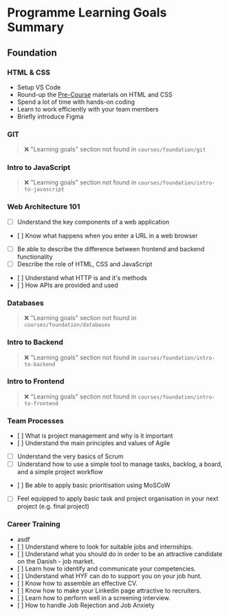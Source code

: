 # Programme Learning Goals Summary
## Foundation
### HTML & CSS
- Setup VS Code
- Round-up the [Pre-Course](../../Pre-Course/README.md) materials on HTML and CSS
- Spend a lot of time with hands-on coding
- Learn to work efficiently with your team members
- Briefly introduce Figma

### GIT
> ❌ "Learning goals" section not found in `courses/foundation/git`

### Intro to JavaScript
> ❌ "Learning goals" section not found in `courses/foundation/intro-to-javascript`

### Web Architecture 101
- [ ] Understand the key components of a web application
- [ ] Know what happens when you enter a URL in a web browser
- [ ] Be able to describe the difference between frontend and backend functionality
- [ ] Describe the role of HTML, CSS and JavaScript
- [ ] Understand what HTTP is and it's methods
- [ ] How APIs are provided and used

### Databases
> ❌ "Learning goals" section not found in `courses/foundation/databases`

### Intro to Backend
> ❌ "Learning goals" section not found in `courses/foundation/intro-to-backend`

### Intro to Frontend
> ❌ "Learning goals" section not found in `courses/foundation/intro-to-frontend`

### Team Processes
- [ ] What is project management and why is it important
- [ ] Understand the main principles and values of Agile
- [ ] Understand the very basics of Scrum
- [ ] Understand how to use a simple tool to manage tasks, backlog, a board, and a simple project workflow
- [ ] Be able to apply basic prioritisation using MoSCoW
- [ ] Feel equipped to apply basic task and project organisation in your next project (e.g. final project)

### Career Training
- asdf
- [ ] Understand where to look for suitable jobs and internships.
- [ ] Understand what you should do in order to be an attractive candidate on the Danish - job market.
- [ ] Learn how to identify and communicate your competencies.
- [ ] Understand what HYF can do to support you on your job hunt.
- [ ] Know how to assemble an effective CV.
- [ ] Know how to make your Linkedin page attractive to recruiters.
- [ ] Learn how to perform well in a screening interview.
- [ ] How to handle Job Rejection and Job Anxiety

